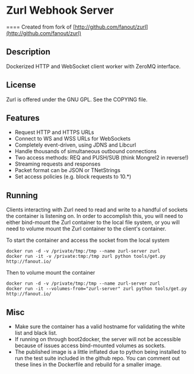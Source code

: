 # Zurl Webhook Server
====
Created from fork of [http://github.com/fanout/zurl](http://github.com/fanout/zurl)

## Description

Dockerized HTTP and WebSocket client worker with ZeroMQ interface.

## License

Zurl is offered under the GNU GPL. See the COPYING file.

## Features

  * Request HTTP and HTTPS URLs
  * Connect to WS and WSS URLs for WebSockets
  * Completely event-driven, using JDNS and Libcurl
  * Handle thousands of simultaneous outbound connections
  * Two access methods: REQ and PUSH/SUB (think Mongrel2 in reverse!)
  * Streaming requests and responses
  * Packet format can be JSON or TNetStrings
  * Set access policies (e.g. block requests to 10.*)

## Running

Clients interacting with Zurl need to read and write to a handful of  sockets the container is listening on. In order to accomplish this, you will need to either bind-mount the Zurl container to the local file system, or you will need to volume mount the Zurl container to the client's container.

To start the container and access the socket from the local system

	docker run -d -v /private/tmp:/tmp --name zurl-server zurl
	docker run -it -v /private:tmp:/tmp zurl python tools/get.py http://fanout.io/ 


Then to volume mount the container

	docker run -d -v /private/tmp:/tmp --name zurl-server zurl
	docker run -it --volumes-from="zurl-server" zurl python tools/get.py http://fanout.io/ 

## Misc

* Make sure the container has a valid hostname for validating the white list and black list. 
* If running on through boot2docker, the server will not be accessible because of issues access bind-mounted volumes as sockets. 
* The published image is a little inflated due to python being installed to run the test suite included in the github repo. You can comment out these lines in the Dockerfile and rebuild for a smaller image.
